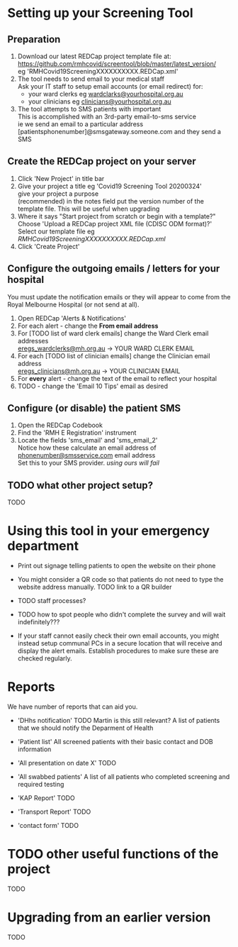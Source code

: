 # Setting up your Screening Tool

## Preparation

1. Download our latest REDCap project template file at:
   https://github.com/rmhcovid/screentool/blob/master/latest_version/
   <br/>eg 'RMHCovid19ScreeningXXXXXXXXXX.REDCap.xml'
2. The tool needs to send email to your medical staff
   <br/>Ask your IT staff to setup email accounts (or email redirect) for:
   - your ward clerks eg wardclarks@yourhospital.org.au
   - your clinicians eg clinicians@yourhospital.org.au
3. The tool attempts to SMS patients with important
   <br/>This is accomplished with an 3rd-party email-to-sms service
   <br/>ie we send an email to a particular address [patientsphonenumber]@smsgateway.someone.com and they send a SMS

## Create the REDCap project on your server

1. Click 'New Project' in title bar
2. Give your project a title eg 'Covid19 Screening Tool 20200324'
   <br/>give your project a purpose
   <br/>(recommended) in the notes field put the version number of the template file. This will be useful when upgrading
3. Where it says "Start project from scratch or begin with a template?"
   <br/>Choose 'Upload a REDCap project XML file (CDISC ODM format)?'
   <br/>Select our template file eg *RMHCovid19ScreeningXXXXXXXXXX.REDCap.xml*
4. Click 'Create Project'

## Configure the outgoing emails / letters for your hospital

You must update the notification emails or they will appear to come from the Royal Melbourne Hospital (or not send at all).

1. Open REDCap 'Alerts & Notifications'
2. For each alert - change the **From email address**
3. For [TODO list of ward clerk emails] change the Ward Clerk email addresses
   <br/>eregs_wardclerks@mh.org.au -> YOUR WARD CLERK EMAIL
4. For each [TODO list of clinician emails] change the Clinician email address
   <br/>eregs_clinicians@mh.org.au -> YOUR CLINICIAN EMAIL
5. For **every** alert - change the text of the email to reflect your hospital
6. TODO - change the 'Email 10 Tips' email as desired

## Configure (or disable) the patient SMS 

1. Open the REDCap Codebook
2. Find the 'RMH E Registration' instrument
2. Locate the fields 'sms_email' and 'sms_email_2'
   <br/>Notice how these calculate an email address of phonenumber@smsservice.com email address
   <br/>Set this to your SMS provider. *using ours will fail*


## TODO what other project setup?

TODO

# Using this tool in your emergency department

- Print out signage telling patients to open the website on their phone
- You might consider a QR code so that patients do not need to type the website address manually. TODO link to a QR builder

- TODO staff processes?

- TODO how to spot people who didn't complete the survey and will wait indefinitely???

- If your staff cannot easily check their own email accounts, you might instead setup communal PCs in a secure location that will receive and display the alert emails. Establish procedures to make sure these are checked regularly.



# Reports

We have number of reports that can aid you.

- 'DHhs notification'
  TODO Martin is this still relevant?
  A list of patients that we should notify the Deparment of Health

- 'Patient list'
  All screened patients with their basic contact and DOB information

- 'All presentation on date X'
  TODO

- 'All swabbed patients'
  A list of all patients who completed screening and required testing

- 'KAP Report'
  TODO

- 'Transport Report'
  TODO

- 'contact form'
  TODO

# TODO other useful functions of the project

TODO

# Upgrading from an earlier version

TODO

